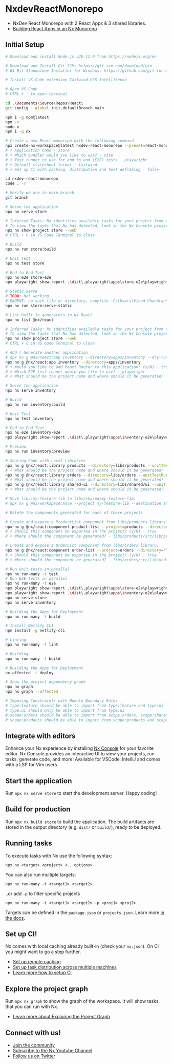 # NxdevReactMonorepo

- NxDev React Monorepo with 2 React Apps & 3 shared libraries.
- [Building React Apps in an Nx Monorepo](https://nx.dev/getting-started/tutorials/react-monorepo-tutorial)

## Initial Setup

```bash
# Download and install Node.js v20.12.0 from https://nodejs.org/en

# Download and Install Git SCM: https://git-scm.com/download/win
# 64 Bit Standalone Installer for Windows: https://github.com/git-for-windows/git/releases/download/v2.44.0.windows.1/Git-2.44.0-64-bit.exe

# Install VS Code extension Tailwind CSS IntelliSense

# Open VS Code
# CTRL + ` to open terminal

cd .\Documents\Source\Repos\React\
git config --global init.defaultBranch main

npm i -g npm@latest
npm -v
node-v
npm i -g nx

# Create a new React monorepo with the following command
npx create-nx-workspace@latest nxdev-react-monorepo --preset=react-monorepo
# √ Application name · store
# √ Which bundler would you like to use? · vite
# √ Test runner to use for end to end (E2E) tests · playwright
# √ Default stylesheet format · tailwind
# √ Set up CI with caching, distribution and test deflaking · false

cd nxdev-react-monorepo
code . -r

# Verify we are in main branch
git branch

# Serve the application
npx nx serve store

# Inferred Tasks: Nx identifies available tasks for your project from tooling configuration files, package.json scripts and the targets defined in project.json.
# To view the tasks that Nx has detected, look in the Nx Console project detail view or run the following
npx nx show project store --web
# CTRL + C in VS Code Terminal to close

# Build
npx nx run store:build

# Unit Test
npx nx test store

# End to End Test
npx nx e2e store-e2e
npx playwright show-report .\dist\.playwright\apps\store-e2e\playwright-report

# Static Serve
# TODO: Not working
# ENOENT: no such file or directory, copyfile 'C:\Users\Vinod Chandran\Documents\Source\Repos\React\nxdev-react-monorepo\{workspaceRoot}\dist\apps\store\index.html' -> 'C:\Users\Vinod Chandran\Documents\Source\Repos\React\nxdev-react-monorepo\{workspaceRoot}\dist\apps\store\404.html'
npx nx run store:serve-static

# List built in generators in Nx React
npx nx list @nx/react

# Inferred Tasks: Nx identifies available tasks for your project from tooling configuration files, package.json scripts and the targets defined in project.json.
# To view the tasks that Nx has detected, look in the Nx Console project detail view or run the following
npx nx show project store --web
# CTRL + C in VS Code Terminal to close

# Add / Generate another application
# npx nx g @nx/react:app inventory --directory=apps/inventory --dry-run
npx nx g @nx/react:app inventory --directory=apps/inventory
# √ Would you like to add React Router to this application? (y/N) · true
# √ Which E2E test runner would you like to use? · playwright
# √ What should be the project name and where should it be generated? · inventory @ apps/inventory

# Serve the application
npx nx serve inventory

# Build
npx nx run inventory:build

# Unit Test
npx nx test inventory

# End to End Test
npx nx e2e inventory-e2e
npx playwright show-report .\dist\.playwright\apps\inventory-e2e\playwright-report

# Preview
npx nx run inventory:preview

# Sharing Code with Local Libraries
npx nx g @nx/react:library products --directory=libs/products --unitTestRunner=vitest --bundler=none
# √ What should be the project name and where should it be generated? · products @ libs/products
npx nx g @nx/react:library orders --directory=libs/orders --unitTestRunner=vitest --bundler=none
# √ What should be the project name and where should it be generated? · orders @ libs/orders
npx nx g @nx/react:library shared-ui --directory=libs/shared/ui --unitTestRunner=vitest --bundler=none
# √ What should be the project name and where should it be generated? · shared-ui @ libs/shared/ui

# Move libs/my-feature-lib to libs/shared/my-feature-lib:
# npx nx g @nx/workspace:move --project my-feature-lib --destination shared/my-feature-lib

# Delete the components generated for each of these projects

# Create and expose a ProductList component from libs/products library.
npx nx g @nx/react:component product-list --project=products --directory="libs/products/src/lib/product-list"
# √ Should this component be exported in the project? (y/N) · true
# √ Where should the component be generated? · libs/products/src/lib/product-list/product-list.tsx

# Create and expose a OrderList component from libs/orders library.
npx nx g @nx/react:component order-list --project=orders --directory="libs/orders/src/lib/order-list"
# √ Should this component be exported in the project? (y/N) · true
# √ Where should the component be generated? · libs/orders/src/lib/order-list/order-list.tsx

# Run Unit tests in parallel
npx nx run-many -t test
# Run E2E tests in parallel
npx nx run-many -t e2e
npx playwright show-report .\dist\.playwright\apps\store-e2e\playwright-report
npx playwright show-report .\dist\.playwright\apps\inventory-e2e\playwright-report
npx nx serve store
npx nx serve inventory

# Building the Apps for Deployment
npx nx run-many -t build

# Install Netlify CLI
npm install -g netlify-cli

# Linting
npx nx run-many -t lint

# Building
npx nx run-many -t build

# Building the Apps for Deployment
nx affected -t deploy

# Show the project dependency graph
npx nx graph
npx nx graph --affected

# Imposing Constraints with Module Boundary Rules
# type:feature should be able to import from type:feature and type:ui
# type:ui should only be able to import from type:ui
# scope:orders should be able to import from scope:orders, scope:shared and scope:products
# scope:products should be able to import from scope:products and scope:shared
```

## Integrate with editors

Enhance your Nx experience by installing [Nx Console](https://nx.dev/nx-console) for your favorite editor. Nx Console
provides an interactive UI to view your projects, run tasks, generate code, and more! Available for VSCode, IntelliJ and
comes with a LSP for Vim users.

## Start the application

Run `npx nx serve store` to start the development server. Happy coding!

## Build for production

Run `npx nx build store` to build the application. The build artifacts are stored in the output directory (e.g. `dist/` or `build/`), ready to be deployed.

## Running tasks

To execute tasks with Nx use the following syntax:

```
npx nx <target> <project> <...options>
```

You can also run multiple targets:

```
npx nx run-many -t <target1> <target2>
```

..or add `-p` to filter specific projects

```
npx nx run-many -t <target1> <target2> -p <proj1> <proj2>
```

Targets can be defined in the `package.json` or `projects.json`. Learn more [in the docs](https://nx.dev/features/run-tasks).

## Set up CI!

Nx comes with local caching already built-in (check your `nx.json`). On CI you might want to go a step further.

- [Set up remote caching](https://nx.dev/features/share-your-cache)
- [Set up task distribution across multiple machines](https://nx.dev/nx-cloud/features/distribute-task-execution)
- [Learn more how to setup CI](https://nx.dev/recipes/ci)

## Explore the project graph

Run `npx nx graph` to show the graph of the workspace.
It will show tasks that you can run with Nx.

- [Learn more about Exploring the Project Graph](https://nx.dev/core-features/explore-graph)

## Connect with us!

- [Join the community](https://nx.dev/community)
- [Subscribe to the Nx Youtube Channel](https://www.youtube.com/@nxdevtools)
- [Follow us on Twitter](https://twitter.com/nxdevtools)
